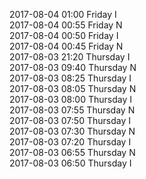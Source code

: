 2017-08-04 01:00 Friday  I  
2017-08-04 00:55 Friday  N  
2017-08-04 00:50 Friday  I  
2017-08-04 00:45 Friday  N  
2017-08-03 21:20 Thursday  I  
2017-08-03 09:40 Thursday  N  
2017-08-03 08:25 Thursday  I  
2017-08-03 08:05 Thursday  N  
2017-08-03 08:00 Thursday  I  
2017-08-03 07:55 Thursday  N  
2017-08-03 07:50 Thursday  I  
2017-08-03 07:30 Thursday  N  
2017-08-03 07:20 Thursday  I  
2017-08-03 06:55 Thursday  N  
2017-08-03 06:50 Thursday  I  
